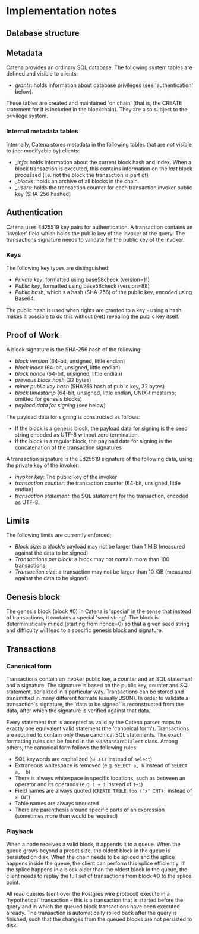 # Implementation notes

## Database structure

## Metadata

Catena provides an ordinary SQL database. The following system tables are defined and visible to clients:

* _grants_: holds information about database privileges (see 'authentication' below).

These tables are created and maintained 'on chain' (that is, the CREATE statement for it is included in the blockchain). They are also subject to the privilege system.

### Internal metadata tables

Internally, Catena stores metadata in the following tables that are *not* visible to (nor modifyable by) clients:

* __info_: holds information about the current block hash and index. When a block transaction is executed, this contains information on the *last* block processed (i.e. not the block the transaction is part of)
* __blocks_: holds an archive of all blocks in the chain.
* __users_: holds the transaction counter for each transaction invoker public key (SHA-256 hashed)

## Authentication

Catena uses Ed25519 key pairs for authentication. A transaction contains an 'invoker' field which holds the public key of the
invoker of the query. The transactions signature needs to validate for the public key of the invoker.

### Keys

The following key types are distinguished:

* *Private key*, formatted using base58check (version=11)
* *Public key*, formatted using base58check (version=88)
* *Public hash*, which s a hash (SHA-256) of the public key, encoded using  Base64.

The public hash is used when rights are granted to a key - using a hash makes it possible to do this without
(yet) revealing the public key itself.

## Proof of Work

A block signature is the SHA-256 hash of the following:

* _block version_ (64-bit, unsigned, little endian)
* _block index_ (64-bit, unsigned, little endian)
* _block nonce_ (64-bit, unsigned, little endian)
* _previous block hash_ (32 bytes)
* _miner public key hash_ (SHA256 hash of public key, 32 bytes)
* _block timestamp_  (64-bit, unsigned, little endian, UNIX-timestamp; omitted for genesis blocks)
* _payload data for signing_ (see below)

The payload data for signing is constructed as follows:

* If the block is a genesis block, the payload data for signing is the seed string encoded as UTF-8 without zero termination.
* If the block is a regular block, the payload data for signing is the concatenation of the transaction signatures

A transaction signature is the Ed25519 signature of the following data, using the private key of the invoker:

* _invoker key_: The public key of the invoker
* _transaction counter_: the transaction counter (64-bit, unsigned, little endian)
* _transaction statement_: the SQL statement for the transaction, encoded as UTF-8.

## Limits

The following limits are currently enforced;

* _Block size_: a block's payload may not be larger than 1 MiB (measured against the data to be signed)
* _Transactions per block_: a block may not contain more than 100 transactions
* _Transaction size_: a transaction may not be larger than 10 KiB (measured against the data to be signed)

## Genesis block

The genesis block (block #0) in Catena is 'special' in the sense that instead of transactions, it contains a
special 'seed string'. The block is deterministically mined (starting from nonce=0) so that a given seed
string and difficulty will lead to a specific genesis block and signature.

## Transactions

### Canonical form

Transactions contain an invoker public key, a counter and an SQL statement and a signature. The signature
is based on the public key, counter and SQL statement, serialized in a particular way. Transactions can be
stored and transmitted in many different formats (usually JSON). In order to validate a transaction's signature,
the 'data to be signed' is reconstructed from the data, after which the signature is verified against that data.

Every statement that is accepted as valid by the Catena parser maps to exactly one equivalent valid
statement (the 'canonical form'). Transactions are required to contain only these canonical SQL statements.
The exact formatting rules can be found in the `SQLStandardDialect` class. Among others, the canonical
form follows the following rules:

* SQL keywords are capitalized (`SELECT` instead of `select`)
* Extraneous whitespace is removed (e.g. `SELECT a, b` instead of `SELECT a,  b`)
* There is always whitespace in specific locations, such as between an operator and its operands (e.g. `1 + 1` instead of `1+1`)
* Field names are always quoted (`CREATE TABLE foo ("x" INT);` instead of `x INT`)
* Table names are always unquoted
* There are parenthesis around specific parts of an expression (sometimes more than would be required)

### Playback

When a node receives a valid block, it appends it to a queue. When the queue grows beyond a preset size, the oldest block
in the queue is persisted on disk. When the chain needs to be spliced and the splice happens inside the queue, the client can
perform this splice efficiently. If the splice happens in a block older than the oldest block in the queue, the client needs to
replay the full set of transactions from block #0 to the splice point.

All read queries (sent over the Postgres wire protocol) execute in a 'hypothetical' transaction - this is a transaction that is started
before the query and in which the queued block transactions have been executed already. The transaction is automatically
rolled back after the query is finished, such that the changes from the queued blocks are not persisted to disk.

